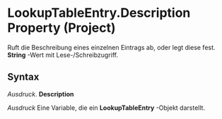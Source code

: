 
# LookupTableEntry.Description Property (Project)

Ruft die Beschreibung eines einzelnen Eintrags ab, oder legt diese fest.  **String** -Wert mit Lese-/Schreibzugriff.


## Syntax

 _Ausdruck_. **Description**

 _Ausdruck_ Eine Variable, die ein **LookupTableEntry** -Objekt darstellt.


